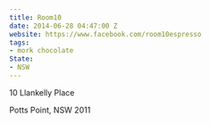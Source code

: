 ```yaml
---
title: Room10
date: 2014-06-28 04:47:00 Z
website: https://www.facebook.com/room10espresso
tags:
- mork chocolate
State:
- NSW
---
```


10 Llankelly Place

Potts Point, NSW 2011
